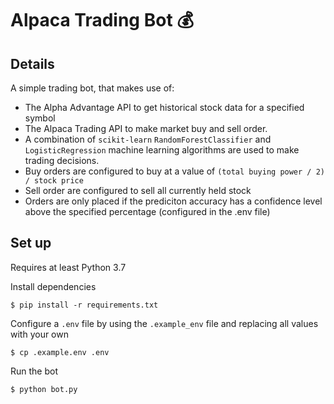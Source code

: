 # Alpaca Trading Bot 💰

## Details
A simple trading bot, that makes use of:
- The Alpha Advantage API to get historical stock data for a specified symbol
- The Alpaca Trading API to make market buy and sell order. 
- A combination of `scikit-learn` `RandomForestClassifier` and `LogisticRegression` machine learning algorithms are used to make trading decisions.
- Buy orders are configured to buy at a value of `(total buying power / 2) / stock price`
- Sell order are configured to sell all currently held stock
- Orders are only placed if the prediciton accuracy has a confidence level above the specified percentage (configured in the .env file)

## Set up
Requires at least Python 3.7

Install dependencies
```
$ pip install -r requirements.txt
```
Configure a `.env` file by using the `.example_env` file and replacing all values with your own
```
$ cp .example.env .env
```
Run the bot
```
$ python bot.py
```
